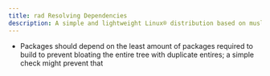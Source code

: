 ```yaml
---
title: rad Resolving Dependencies
description: A simple and lightweight Linux® distribution based on musl libc and toybox
---
```


- Packages should depend on the least amount of packages required to build to prevent bloating the entire tree with duplicate entires; a simple check might prevent that
